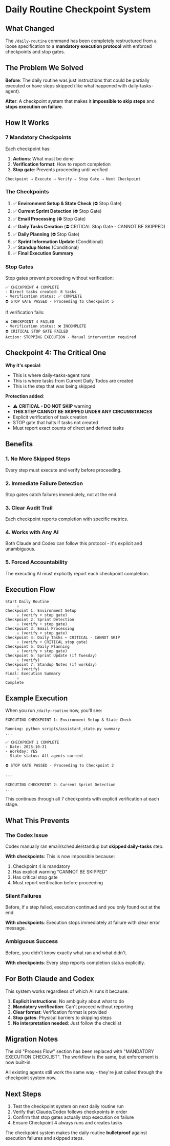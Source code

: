 # Daily Routine Checkpoint System

## What Changed

The `/daily-routine` command has been completely restructured from a loose specification to a **mandatory execution protocol** with enforced checkpoints and stop gates.

## The Problem We Solved

**Before**: The daily routine was just instructions that could be partially executed or have steps skipped (like what happened with daily-tasks-agent).

**After**: A checkpoint system that makes it **impossible to skip steps** and **stops execution on failure**.

## How It Works

### 7 Mandatory Checkpoints

Each checkpoint has:
1. **Actions**: What must be done
2. **Verification format**: How to report completion
3. **Stop gate**: Prevents proceeding until verified

```
Checkpoint → Execute → Verify → Stop Gate → Next Checkpoint
```

### The Checkpoints

1. ✅ **Environment Setup & State Check** (⛔ Stop Gate)
2. ✅ **Current Sprint Detection** (⛔ Stop Gate)
3. ✅ **Email Processing** (⛔ Stop Gate)
4. ✅ **Daily Tasks Creation** (⛔ CRITICAL Stop Gate - CANNOT BE SKIPPED)
5. ✅ **Daily Planning** (⛔ Stop Gate)
6. ✅ **Sprint Information Update** (Conditional)
7. ✅ **Standup Notes** (Conditional)
8. ✅ **Final Execution Summary**

### Stop Gates

Stop gates prevent proceeding without verification:

```
✅ CHECKPOINT 4 COMPLETE
- Direct tasks created: 8 tasks
- Verification status: ✅ COMPLETE
⛔ STOP GATE PASSED - Proceeding to Checkpoint 5
```

If verification fails:

```
❌ CHECKPOINT 4 FAILED
- Verification status: ❌ INCOMPLETE
⛔ CRITICAL STOP GATE FAILED
Action: STOPPING EXECUTION - Manual intervention required
```

## Checkpoint 4: The Critical One

**Why it's special**:
- This is where daily-tasks-agent runs
- This is where tasks from Current Daily Todos are created
- This is the step that was being skipped

**Protection added**:
- ⚠️ **CRITICAL - DO NOT SKIP** warning
- **THIS STEP CANNOT BE SKIPPED UNDER ANY CIRCUMSTANCES**
- Explicit verification of task creation
- STOP gate that halts if tasks not created
- Must report exact counts of direct and derived tasks

## Benefits

### 1. No More Skipped Steps
Every step must execute and verify before proceeding.

### 2. Immediate Failure Detection
Stop gates catch failures immediately, not at the end.

### 3. Clear Audit Trail
Each checkpoint reports completion with specific metrics.

### 4. Works with Any AI
Both Claude and Codex can follow this protocol - it's explicit and unambiguous.

### 5. Forced Accountability
The executing AI must explicitly report each checkpoint completion.

## Execution Flow

```
Start Daily Routine
     ↓
Checkpoint 1: Environment Setup
     ↓ (verify + stop gate)
Checkpoint 2: Sprint Detection
     ↓ (verify + stop gate)
Checkpoint 3: Email Processing
     ↓ (verify + stop gate)
Checkpoint 4: Daily Tasks ← CRITICAL - CANNOT SKIP
     ↓ (verify + CRITICAL stop gate)
Checkpoint 5: Daily Planning
     ↓ (verify + stop gate)
Checkpoint 6: Sprint Update (if Tuesday)
     ↓ (verify)
Checkpoint 7: Standup Notes (if workday)
     ↓ (verify)
Final: Execution Summary
     ↓
Complete
```

## Example Execution

When you run `/daily-routine` now, you'll see:

```
EXECUTING CHECKPOINT 1: Environment Setup & State Check

Running: python scripts/assistant_state.py summary
...

✅ CHECKPOINT 1 COMPLETE
- Date: 2025-10-31
- Workday: YES
- State status: All agents current

⛔ STOP GATE PASSED - Proceeding to Checkpoint 2

---

EXECUTING CHECKPOINT 2: Current Sprint Detection
...
```

This continues through all 7 checkpoints with explicit verification at each stage.

## What This Prevents

### The Codex Issue
Codex manually ran email/schedule/standup but **skipped daily-tasks** step.

**With checkpoints**: This is now impossible because:
1. Checkpoint 4 is mandatory
2. Has explicit warning "CANNOT BE SKIPPED"
3. Has critical stop gate
4. Must report verification before proceeding

### Silent Failures
Before, if a step failed, execution continued and you only found out at the end.

**With checkpoints**: Execution stops immediately at failure with clear error message.

### Ambiguous Success
Before, you didn't know exactly what ran and what didn't.

**With checkpoints**: Every step reports completion status explicitly.

## For Both Claude and Codex

This system works regardless of which AI runs it because:

1. **Explicit instructions**: No ambiguity about what to do
2. **Mandatory verification**: Can't proceed without reporting
3. **Clear format**: Verification format is provided
4. **Stop gates**: Physical barriers to skipping steps
5. **No interpretation needed**: Just follow the checklist

## Migration Notes

The old "Process Flow" section has been replaced with "MANDATORY EXECUTION CHECKLIST". The workflow is the same, but enforcement is now built-in.

All existing agents still work the same way - they're just called through the checkpoint system now.

## Next Steps

1. Test the checkpoint system on next daily routine run
2. Verify that Claude/Codex follows checkpoints in order
3. Confirm that stop gates actually stop execution on failure
4. Ensure Checkpoint 4 always runs and creates tasks

The checkpoint system makes the daily routine **bulletproof** against execution failures and skipped steps.
